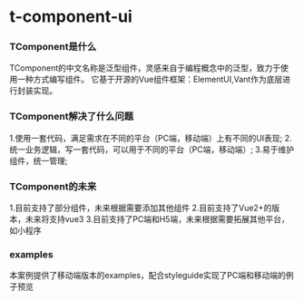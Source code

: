# t-component-ui

### TComponent是什么
TComponent的中文名称是泛型组件，灵感来自于编程概念中的泛型，致力于使用一种方式编写组件。
它基于开源的Vue组件框架：ElementUI,Vant作为底层进行封装实现。

### TComponent解决了什么问题
1.使用一套代码，满足需求在不同的平台（PC端，移动端）上有不同的UI表现;
2.统一业务逻辑，写一套代码，可以用于不同的平台（PC端，移动端）;
3.易于维护组件，统一管理;

### TComponent的未来
1.目前支持了部分组件，未来根据需要添加其他组件
2.目前支持了Vue2+的版本，未来将支持vue3
3.目前支持了PC端和H5端，未来根据需要拓展其他平台，如小程序

### examples
本案例提供了移动端版本的examples，配合styleguide实现了PC端和移动端的例子预览